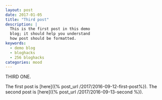```yaml
---
layout: post
date: 2017-01-05
title: "Third post"
description: |
  This is the first post in this demo
  blog; it should help you understand
  how post should be formatted.
keywords:
  - demo blog
  - bloghacks
  - 256 bloghacks
categories: mood
---
```


THIRD ONE.

<!--more-->

The first post is [here]({% post_url /2017/2016-09-12-first-post%}).
The second post is [here]({% post_url /2017/2016-09-13-second %}).
